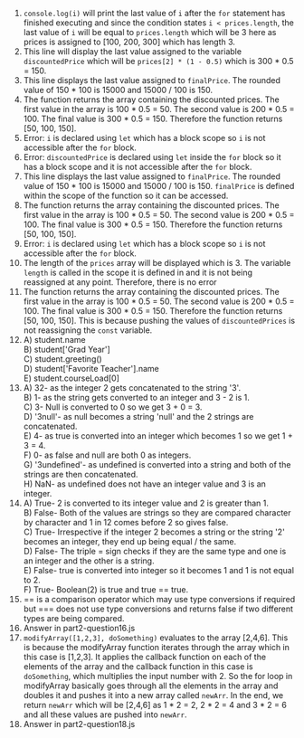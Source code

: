 1. `console.log(i)` will print the last value of `i` after the `for` statement has finished executing and since the condition states `i < prices.length`, the last value of `i` will be equal to `prices.length` which will be 3 here as prices is assigned to [100, 200, 300] which has length 3.
2. This line will display the last value assigned to the variable `discountedPrice` which will be `prices[2] * (1 - 0.5)` which is 300 * 0.5 = 150.
3. This line displays the last value assigned to `finalPrice`. The rounded value of 150 * 100 is 15000 and 15000 / 100 is 150.
4. The function returns the array containing the discounted prices. The first value in the array is 100 * 0.5 = 50. The second value is 200 * 0.5 = 100. The final value is 300 * 0.5 = 150. Therefore the function returns [50, 100, 150].
5. Error: `i` is declared using `let` which has a block scope so `i` is not accessible after the `for` block.
6. Error: `discountedPrice` is declared using `let` inside the `for` block so it has a block scope and it is not accessible after the `for` block.
7. This line displays the last value assigned to `finalPrice`. The rounded value of 150 * 100 is 15000 and 15000 / 100 is 150. `finalPrice` is defined within the scope of the function so it can be accessed.
8. The function returns the array containing the discounted prices. The first value in the array is 100 * 0.5 = 50. The second value is 200 * 0.5 = 100. The final value is 300 * 0.5 = 150. Therefore the function returns [50, 100, 150].
9. Error: `i` is declared using `let` which has a block scope so `i` is not accessible after the `for` block.
10. The length of the `prices` array will be displayed which is 3. The variable `length` is called in the scope it is defined in and it is not being reassigned at any point. Therefore, there is no error
11. The function returns the array containing the discounted prices. The first value in the array is 100 * 0.5 = 50. The second value is 200 * 0.5 = 100. The final value is 300 * 0.5 = 150. Therefore the function returns [50, 100, 150]. This is because pushing the values of `discountedPrices` is not reassigning the `const` variable.
12.  A) student.name <br>
     B) student['Grad Year'] <br> 
     C) student.greeting() <br> 
     D) student['Favorite Teacher'].name <br> 
     E) student.courseLoad[0] <br> 
13.  A) 32- as the integer 2 gets concatenated to the string '3'. <br>
     B) 1- as the string gets converted to an integer and 3 - 2 is 1. <br> 
     C) 3- Null is converted to 0 so we get 3 + 0 = 3. <br> 
     D) '3null'- as null becomes a string 'null' and the 2 strings are concatenated. <br> 
     E) 4- as true is converted into an integer which becomes 1 so we get 1 + 3 = 4. <br> 
     F) 0- as false and null are both 0 as integers. <br>
     G) '3undefined'- as undefined is converted into a string and both of the strings are then concatenated. <br>
     H) NaN- as undefined does not have an integer value and 3 is an integer. <br>
14.  A) True- 2 is converted to its integer value and 2 is greater than 1. <br>
     B) False- Both of the values are strings so they are compared character by character and 1 in 12 comes before 2 so gives false. <br> 
     C) True- Irrespective if the integer 2 becomes a string or the string '2' becomes an integer, they end up being equal / the same. <br> 
     D) False- The triple = sign checks if they are the same type and one is an integer and the other is a string. <br> 
     E) False- true is converted into integer so it becomes 1 and 1 is not equal to 2. <br> 
     F) True- Boolean(2) is true and true == true. <br>
15. == is a comparison operator which may use type conversions if required but === does not use type conversions and returns false if two different types are being compared.
16. Answer in part2-question16.js
17. `modifyArray([1,2,3], doSomething)` evaluates to the array [2,4,6]. This is because the modifyArray function iterates through the array which in this case is [1,2,3]. It applies the callback function on each of the elements of the array and the callback function in this case is `doSomething`, which multiplies the input number with 2. So the for loop in modifyArray basically goes through all the elements in the array and doubles it and pushes it into a new array called `newArr`. In the end, we return `newArr` which will be [2,4,6] as 1 * 2 = 2, 2 * 2 = 4 and 3 * 2 = 6 and all these values are pushed into `newArr`.
18. Answer in part2-question18.js
